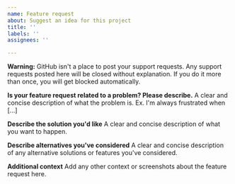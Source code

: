 ```yaml
---
name: Feature request
about: Suggest an idea for this project
title: ''
labels: ''
assignees: ''

---
```


**Warning:** GitHub isn't a place to post your support requests. Any support requests posted here will be closed without explanation. If you do it more than once, you will get blocked automatically.

**Is your feature request related to a problem? Please describe.**
A clear and concise description of what the problem is. Ex. I'm always frustrated when [...]

**Describe the solution you'd like**
A clear and concise description of what you want to happen.

**Describe alternatives you've considered**
A clear and concise description of any alternative solutions or features you've considered.

**Additional context**
Add any other context or screenshots about the feature request here.
